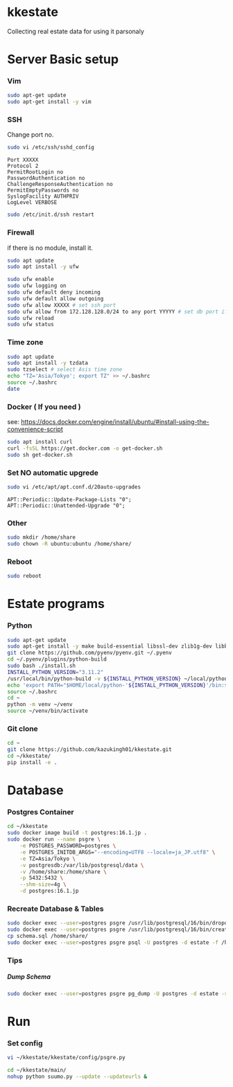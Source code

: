 # kkestate
Collecting real estate data for using it parsonaly

# Server Basic setup

### Vim

```bash
sudo apt-get update
sudo apt-get install -y vim
```

### SSH

Change port no.

```bash
sudo vi /etc/ssh/sshd_config
```

```ssh
Port XXXXX
Protocol 2
PermitRootLogin no
PasswordAuthentication no
ChallengeResponseAuthentication no
PermitEmptyPasswords no
SyslogFacility AUTHPRIV
LogLevel VERBOSE
```

```bash
sudo /etc/init.d/ssh restart
```

### Firewall

if there is no module, install it.

```bash
sudo apt update
sudo apt install -y ufw
```

```bash
sudo ufw enable
sudo ufw logging on
sudo ufw default deny incoming
sudo ufw default allow outgoing
sudo ufw allow XXXXX # set ssh port
sudo ufw allow from 172.128.128.0/24 to any port YYYYY # set db port if you need
sudo ufw reload
sudo ufw status
```

### Time zone

```bash
sudo apt update
sudo apt install -y tzdata
sudo tzselect # select Asis time zone
echo "TZ='Asia/Tokyo'; export TZ" >> ~/.bashrc
source ~/.bashrc
date
```

### Docker ( If you need )

see: https://docs.docker.com/engine/install/ubuntu/#install-using-the-convenience-script

```bash
sudo apt install curl
curl -fsSL https://get.docker.com -o get-docker.sh
sudo sh get-docker.sh
```

### Set NO automatic upgrede

```bash
sudo vi /etc/apt/apt.conf.d/20auto-upgrades
```

```
APT::Periodic::Update-Package-Lists "0";
APT::Periodic::Unattended-Upgrade "0";
```

### Other

```bash
sudo mkdir /home/share
sudo chown -R ubuntu:ubuntu /home/share/
```

### Reboot

```bash
sudo reboot
```

# Estate programs

### Python

```bash
sudo apt-get update
sudo apt-get install -y make build-essential libssl-dev zlib1g-dev libbz2-dev libreadline-dev libsqlite3-dev wget curl llvm libncurses5-dev libncursesw5-dev xz-utils tk-dev libffi-dev liblzma-dev git iputils-ping net-tools cron rsyslog
git clone https://github.com/pyenv/pyenv.git ~/.pyenv
cd ~/.pyenv/plugins/python-build
sudo bash ./install.sh
INSTALL_PYTHON_VERSION="3.11.2"
/usr/local/bin/python-build -v ${INSTALL_PYTHON_VERSION} ~/local/python-${INSTALL_PYTHON_VERSION}
echo 'export PATH="$HOME/local/python-'${INSTALL_PYTHON_VERSION}'/bin:$PATH"' >> ~/.bashrc
source ~/.bashrc
cd ~
python -m venv ~/venv
source ~/venv/bin/activate
```

### Git clone

```bash
cd ~
git clone https://github.com/kazukingh01/kkestate.git
cd ~/kkestate/
pip install -e .
```

# Database

### Postgres Container

```bash
cd ~/kkestate
sudo docker image build -t postgres:16.1.jp .
sudo docker run --name psgre \
    -e POSTGRES_PASSWORD=postgres \
    -e POSTGRES_INITDB_ARGS="--encoding=UTF8 --locale=ja_JP.utf8" \
    -e TZ=Asia/Tokyo \
    -v postgresdb:/var/lib/postgresql/data \
    -v /home/share:/home/share \
    -p 5432:5432 \
    --shm-size=4g \
    -d postgres:16.1.jp
```

### Recreate Database & Tables

```bash
sudo docker exec --user=postgres psgre /usr/lib/postgresql/16/bin/dropdb estate
sudo docker exec --user=postgres psgre /usr/lib/postgresql/16/bin/createdb --encoding=UTF8 --locale=ja_JP.utf8 --template=template0 --port 5432 estate
cp schema.sql /home/share/
sudo docker exec --user=postgres psgre psql -U postgres -d estate -f /home/share/schema.sql 
```

### Tips

##### Dump Schema

```bash
sudo docker exec --user=postgres psgre pg_dump -U postgres -d estate -s > ./schema.sql
```

# Run

### Set config

```bash
vi ~/kkestate/kkestate/config/psgre.py
```

```bash
cd ~/kkestate/main/
nohup python suumo.py --update --updateurls &
```